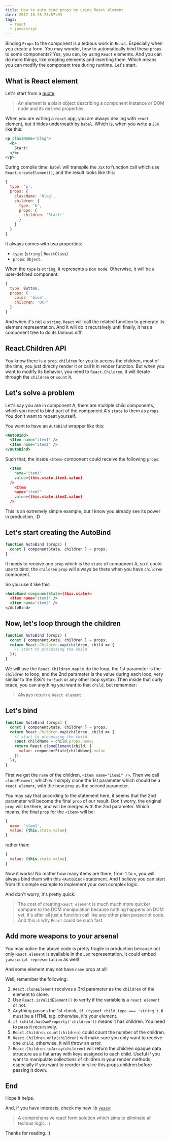 ```yaml
---
title: How to auto bind props by using React element
date: 2017-10-28 23:57:03
tags:
  - react
  - javascript
---
```


Binding `Props` to the component is a tedious work in `React`. Especially when you create a form. You may wonder, how to automatically bind these `props` to some components? Yes, you can, by using `React` elements.
And you can do more things, like creating elements and inserting them. Which means you can modify the component tree during runtime. Let's start.

<!--more-->

## What is React element

Let's start from a [quote](https://reactjs.org/blog/2015/12/18/react-components-elements-and-instances.html):

> An element is a plain object describing a component instance or DOM node and its desired properties.

When you are writing a `react` app, you are always dealing with `react` element, but it hides underneath by `babel`. Which is, when you write a `JSX` like this:

```xml
<p className='blog'>
  <b>
    Start!
  </b>
</p>
```

During compile time, `babel` will transpile the `JSX` to function call which use `React.createElement()`, and the result looks like this:

```javascript
{
  type: 'p',
  props: {
    className: 'blog',
    children: {
      type: 'b',
      props: {
        children: 'Start!'
      }
    }
  }
}
```

It always comes with two properties:

- `type`: (`string` | `ReactClass`)
- `props`: `Object`.

When the `type` is `string`, it represents a `Dom Node`. Otherwise, it will be a user-defined component.

```javascript
{
  type: Button,
  props: {
    color: 'blue',
    children: 'OK!'
  }
}
```

And when it's not a `string`, `React` will call the related function to generate its element representation. And it will do it recursively until finally, it has a component tree to do its famous diff.

## React.Children API

You know there is a `prop.children` for you to access the children, most of the time, you just directly render it or call it in render function. But when you want to modify its behavior, you need to `React.Children`, it will iterate through the `children` or `count` it.

## Let's solve a problem

Let's say you are in component A, there are multiple child components, which you need to bind part of the component A's `state` to them as `props`. You don't want to repeat yourself.

You want to have an `AutoBind` wrapper like this:

```xml
<AutoBind>
  <Item name="item1" />
  <Item name="item2" />  
</AutoBind>
```

Such that, the inside `<Item>` component could receive the following `props`:

```xml
  <Item
    name="item1"
    value={this.state.item1.value}
  />
    <Item
    name="item2"
    value={this.state.item2.value}
  />
```

This is an extremely simple example, but I know you already see its power in production. :D

## Let's start creating the AutoBind

```javascript
function AutoBind (props) {
  const { componentState, children } = props;
}
```

It needs to receive one `prop` which is the `state` of component A, so it could use to bind, the `children` `prop` will always be there when you have `children` component.

So you use it like this:

```xml
<AutoBind componentState={this.state}>
  <Item name="item1" />
  <Item name="item2" />
</AutoBind>
```

## Now, let's loop through the children

```javascript
function AutoBind (props) {
  const { componentState, children } = props;
  return React.Children.map(children, child => {
    // start to processing the child
  });
}
```

We will use the `React.Children.map` to do the loop, the 1st parameter is the `children` to loop, and the 2nd parameter is the value during each loop, very similar to the ES6's `forEach` or any other loop syntax. Then inside that curly brace, you can anything you want to that `child`, but remember:

> Always return a `React element`.

## Let's bind

```javascript
function AutoBind (props) {
  const { componentState, children } = props;
  return React.Children.map(children, child => {
    // start to processing the child
    const childName = child.props.name;
    return React.cloneElement(child, {
      value: componentState[childName].value
    });
  });
}
```

First we get the `name` of the children, `<Item name="item1" />`. Then we call `cloneElement`, which will simply clone the 1st parameter which should be a `react element`, with the new `prop` as the second parameter.

You may say that according to the statement here, it seems that the 2nd parameter will become the final `prop` of our result. Don't worry, the original `prop` will be there, and will be merged with the 2nd parameter. Which means, the final `prop` for the `<Item>` will be:

```javascript
{
  name: 'item1',
  value: {this.state.value}
}
```

rather than:

```javascript
{
  value: {this.state.value}
}
```

Now it works! No matter how many items are there, from `1` to `n`, you will always bind them with this `<AutoBind>` statement. And I believe you can start from this simple example to implement your own complex logic.

And don't worry, it's pretty quick:

> The cost of creating `React element` is much much more quicker compare to the DOM manipulation because nothing happens on DOM yet, it's after all just a function call like any other plain javascript code. And this is why `React` could be such fast.

## Add more weapons to your arsenal

You may notice the above code is pretty fragile in production because not only `React element` is available in the `JSX` representation. It could embed `javascript representation` as well!

And some element may not have `name` prop at all!

Well, remember the following:

1. `React.cloneElement` receives a 3rd parameter as the `children` of the element to clone.
1. Use `React.isValidElement()` to verify if the variable is a `react element` or not.
1. Anything passes the 1st check, `if (typeof child.type === 'string')`, it must be a HTML tag. otherwise, it's your element.
1. `if (child.hasOwnProperty('children'))` means it has children. You need to pass it recursively.
1. `React.Children.count(children)` could count the number of the children.
1. `React.Children.only(children)` will make sure you only want to receive one `child`, otherwise, it will throw an error.
1. `React.Children.toArray(children)` will return the children opaque data structure as a flat array with keys assigned to each child. Useful if you want to manipulate collections of children in your render methods, especially if you want to reorder or slice this.props.children before passing it down.

## End

Hope it helps. 

And, if you have interests, check my new lib [`veasy`](https://github.com/Albert-Gao/veasy): 

>A comprehensive react form solution which aims to eliminate all tedious logic. :)

Thanks for reading. :)
